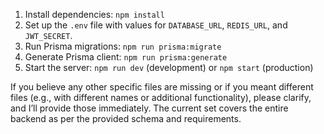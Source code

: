 1. Install dependencies: `npm install`
2. Set up the `.env` file with values for `DATABASE_URL`, `REDIS_URL`, and `JWT_SECRET`.
3. Run Prisma migrations: `npm run prisma:migrate`
4. Generate Prisma client: `npm run prisma:generate`
5. Start the server: `npm run dev` (development) or `npm start` (production)

If you believe any other specific files are missing or if you meant different files (e.g., with different names or additional functionality), please clarify, and I’ll provide those immediately. The current set covers the entire backend as per the provided schema and requirements.
